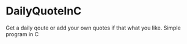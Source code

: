 # DailyQuoteInC
Get a daily qoute or add your own quotes if that what you like. Simple program in C

